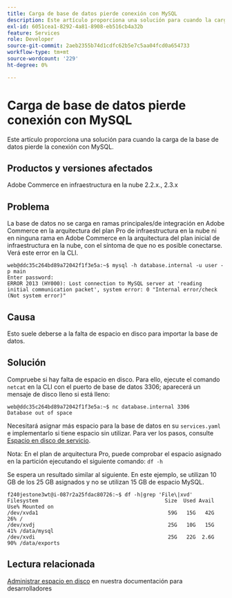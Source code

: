 ```yaml
---
title: Carga de base de datos pierde conexión con MySQL
description: Este artículo proporciona una solución para cuando la carga de la base de datos pierde la conexión con MySQL.
exl-id: 6051cea1-8292-4a81-8908-eb516cb4a32b
feature: Services
role: Developer
source-git-commit: 2aeb2355b74d1cdfc62b5e7c5aa04fcd0a654733
workflow-type: tm+mt
source-wordcount: '229'
ht-degree: 0%

---
```


# Carga de base de datos pierde conexión con MySQL

Este artículo proporciona una solución para cuando la carga de la base de datos pierde la conexión con MySQL.

## Productos y versiones afectados

Adobe Commerce en infraestructura en la nube 2.2.x., 2.3.x

## Problema

La base de datos no se carga en ramas principales/de integración en Adobe Commerce en la arquitectura del plan Pro de infraestructura en la nube ni en ninguna rama en Adobe Commerce en la arquitectura del plan inicial de infraestructura en la nube, con el síntoma de que no es posible conectarse. Verá este error en la CLI.

```
web@ddc35c264bd89a72042f1f3e5a:~$ mysql -h database.internal -u user -p main
Enter password:
ERROR 2013 (HY000): Lost connection to MySQL server at 'reading initial communication packet', system error: 0 "Internal error/check (Not system error)"
```

## Causa

Esto suele deberse a la falta de espacio en disco para importar la base de datos.

## Solución

Compruebe si hay falta de espacio en disco. Para ello, ejecute el comando `netcat` en la CLI con el puerto de base de datos 3306; aparecerá un mensaje de disco lleno si está lleno:

```
web@ddc35c264bd89a72042f1f3e5a:~$ nc database.internal 3306
Database out of space
```

Necesitará asignar más espacio para la base de datos en su `services.yaml` e implementarlo si tiene espacio sin utilizar. Para ver los pasos, consulte [Espacio en disco de servicio](https://experienceleague.adobe.com/en/docs/commerce-cloud-service/user-guide/develop/storage/manage-disk-space#service-disk-space).

Nota: En el plan de arquitectura Pro, puede comprobar el espacio asignado en la partición ejecutando el siguiente comando: `df -h`

Se espera un resultado similar al siguiente. En este ejemplo, se utilizan 10 GB de los 25 GB asignados y no se utilizan 15 GB de espacio MySQL.

```
f240jestone3wt@i-087r2a25fdac80726:~$ df -h|grep 'File\|xvd'
Filesystem                                         Size  Used Avail Use% Mounted on
/dev/xvda1                                          59G   15G   42G  26% /
/dev/xvdj                                           25G   10G   15G  41% /data/mysql
/dev/xvdi                                           25G   22G  2.6G  90% /data/exports
```

## Lectura relacionada

[Administrar espacio en disco](https://experienceleague.adobe.com/en/docs/commerce-cloud-service/user-guide/develop/storage/manage-disk-space) en nuestra documentación para desarrolladores
